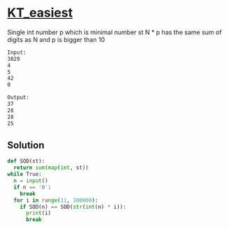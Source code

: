 # [KT_easiest](https://open.kattis.com/problems/easiest)

Single int number p which is minimal number st N * p has the same sum of digits as N and p is bigger than 10

```txt
Input:
3029
4
5
42
0

Output:
37
28
28
25
```

## Solution

```py
def SOD(st):
  return sum(map(int, st))
while True:
  n = input()
  if n == '0':
    break
  for i in range(11, 100000):
    if SOD(n) == SOD(str(int(n) * i)):
      print(i)
      break
```
